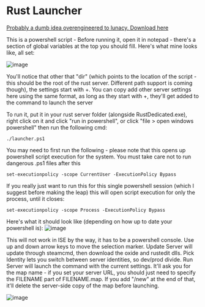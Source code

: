 # Rust Launcher

[Probably a dumb idea overengineered to lunacy. Download here](https://github.com/read-0nly/Rust-coop-survival/blob/main/launcher.ps1)

This is a powershell script - Before running it, open it in notepad - there's a section of global variables at the top you should fill. Here's what mine looks like, all set: 

![image](https://user-images.githubusercontent.com/33932119/140439683-4910f439-b2df-4b96-9f19-2333c67e3be4.png)

You'll notice that other that "dir" (which points to the location of the script - this should be the root of the rust server. Different path support is coming though), the settings start with +. You can copy add other server settings here using the same format, as long as they start with +, they'll get added to the command to launch the server


To run it, put it in your rust server folder (alongside RustDedicated.exe), right click on it and click "run in powershell", or click "file > open windows powershell" then run the following cmd:
```
./launcher.ps1
```

You may need to first run the following - please note that this opens up powershell script execution for the system. You must take care not to run dangerous .ps1 files after this
```
set-executionpolicy -scope CurrentUser -ExecutionPolicy Bypass
```

If you really just want to run this for this single powershell session (which I suggest before making the leap) this will open script execution for only the process, until it closes:
```
set-executionpolicy -scope Process -ExecutionPolicy Bypass
```

Here's what it should look like (depending on how up to date your powershell is):
![image](https://user-images.githubusercontent.com/33932119/140439836-2337f1d5-0d2e-45e1-b743-19eeb150c399.png)

This will not work in ISE by the way, it has to be a powershell console. Use up and down arrow keys to move the selection marker. Update Server will update through steamcmd, then download the oxide and rustedit dlls. Pick Identity lets you switch between server identities, so dev/prod divide. Run Server will launch the command with the current settings. It'll ask you for the map name - if you set your server URL, you should just need to specify the FILENAME part of FILENAME.map. If you add "/new" at the end of that, it'll delete the server-side copy of the map before launching.

![image](https://user-images.githubusercontent.com/33932119/140440019-1994bfaa-9dbf-4f7d-ac95-542efbf17675.png)
